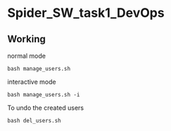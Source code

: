 # Spider_SW_task1_DevOps

## Working

normal mode
```
bash manage_users.sh
```
interactive mode
```
bash manage_users.sh -i
```

To undo the created users 
```
bash del_users.sh
```
